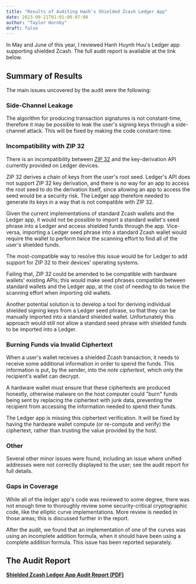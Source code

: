 ```yaml
---
title: "Results of Auditing Hanh's Shielded Zcash Ledger App"
date: 2023-09-21T01:01:00-07:00
author: "Taylor Hornby"
draft: false
---
```


In May and June of this year, I reviewed Hanh Huynh Huu's Ledger app supporting
shielded Zcash. The full audit report is available at the link below.

## Summary of Results

The main issues uncovered by the audit were the following:

### Side-Channel Leakage

The algorithm for producing transaction signatures is not constant-time,
therefore it may be possible to leak the user's signing keys through a
side-channel attack. This will be fixed by making the code constant-time.

### Incompatibility with ZIP 32

There is an incompatibility between [ZIP 32](https://zips.z.cash/zip-0032)
and the key-derivation API currently provided on Ledger devices. 

ZIP 32 derives a chain of keys from the user's root seed. Ledger's API does not
support ZIP 32 key derivation, and there is no way for an app to access the root
seed to do the derivation itself, since allowing an app to access the seed would
be a security risk. The Ledger app therefore needed to generate its keys in a
way that is not compatible with ZIP 32. 

Given the current implementations of standard Zcash wallets and the Ledger app,
it would not be possible to import a standard wallet's seed phrase into a Ledger
and access shielded funds through the app. Vice-versa, importing a Ledger seed
phrase into a standard Zcash wallet would require the wallet to perform twice
the scanning effort to find all of the user's shielded funds.

The most-compatible way to resolve this issue would be for Ledger to add support
for ZIP 32 to their devices' operating systems. 

Failing that, ZIP 32 could be amended to be compatible with hardware wallets'
existing APIs; this would make seed phrases compatible between standard wallets
and the Ledger app, at the cost of needing to do twice the scanning effort when
importing old wallets. 

Another potential solution is to develop a tool for deriving individual shielded
signing keys from a Ledger seed phrase, so that they can be manually imported
into a standard shielded wallet. Unfortunately this approach would still not
allow a standard seed phrase with shielded funds to be imported into a Ledger.

### Burning Funds via Invalid Ciphertext

When a user's wallet receives a shielded Zcash transaction, it needs to receive
some additional information in order to spend the funds. This information is
put, by the sender, into the *note ciphertext*, which only the recipient's
wallet can decrypt.

A hardware wallet must ensure that these ciphertexts are produced honestly,
otherwise malware on the host computer could "burn" funds being sent by
replacing the ciphertext with junk data, preventing the recipient from accessing
the information needed to spend their funds.

The Ledger app is missing this ciphertext verification. It will be fixed by
having the hardware wallet compute (or re-compute and verify) the ciphertext,
rather than trusting the value provided by the host.

### Other

Several other minor issues were found, including an issue where unified
addresses were not correctly displayed to the user; see the audit report for
full details.

### Gaps in Coverage

While all of the ledger app's code was reviewed to some degree, there was not
enough time to thoroughly review some security-critical cryptographic code, like
the elliptic curve implementations. More review is needed in those areas; this
is discussed further in the report.

After the audit, we found that an implementation of one of the curves was using
an incomplete addition formula, when it should have been using a complete
addition formula. This issue has been reported separately.

## The Audit Report

[**Shielded Zcash Ledger App Audit Report (PDF)**](/audits/zcash-ledger-audit-report-v2.pdf)